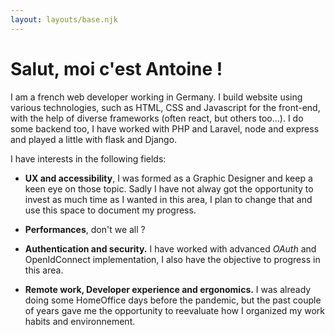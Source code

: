 ```yaml
---
layout: layouts/base.njk
---
```


# Salut, moi c'est **Antoine** ! 

I am a french web developer working in Germany. I build website using various technologies, such  as HTML, CSS and Javascript for the front-end, with the help of diverse frameworks (often react, but others too...). I do some backend too, I have worked with PHP and Laravel, node and express and played a little with flask and Django.

I have interests in the following fields:
- **UX and accessibility**, I was formed as a Graphic Designer and keep a keen eye on those topic. Sadly I have not alway got the opportunity to invest as much time as I wanted in this area, I plan to change that and use this space to document my progress.   
- **Performances**, don't we all ?
- **Authentication and security.** I have worked with advanced *OAuth* and OpenIdConnect implementation, I also have the objective to progress in this area.

- **Remote work, Developer experience and ergonomics.** 
I was already doing some HomeOffice days before the pandemic, but the past couple of years gave me the opportunity to reevaluate how I organized my work habits and environnement.  

